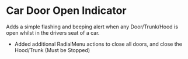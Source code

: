 # Car Door Open Indicator

Adds a simple flashing and beeping alert when any Door/Trunk/Hood is open whilst in the drivers seat of a car.

- Added additional RadialMenu actions to close all doors, and close the Hood/Trunk (Must be Stopped)
